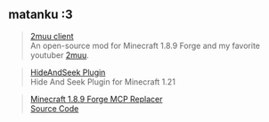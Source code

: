 ## matanku :3
> [2muu client](https://github.com/2muuclientDev/)<br>
> An open-source mod for Minecraft 1.8.9 Forge and my favorite youtuber [2muu](https://youtube.com/@NIMU-Minecraft).

> [HideAndSeek Plugin](https://github.com/unsnipeable/Kakurembo/)<br>
> Hide And Seek Plugin for Minecraft 1.21

> [Minecraft 1.8.9 Forge MCP Replacer](https://unsnipeable.github.io/mcp)<br>
> [Source Code](https://github.com/unsnipeable/mcp)
